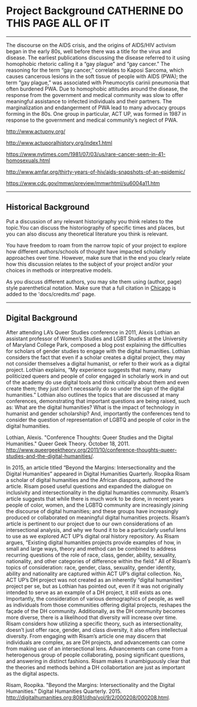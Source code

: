 # Project Background CATHERINE DO THIS PAGE ALL OF IT

---

The discourse on the AIDS crisis, and the origins of AIDS/HIV activism began in the early 80s, well before there was a title for the virus and disease. The earliest publications discussing the disease referred to it using homophobic rhetoric calling it a “gay plague” and “gay cancer.” The reasoning for the term “gay cancer,” correlates to Kaposi Sarcoma, which causes cancerous lesions in the soft tissue of people with AIDS (PWA); the term “gay plague,” was associated with Pneumocytis carinii pneumonia that often burdened PWA. Due to homophobic attitudes around the disease, the response from the government and medical community was slow to offer meaningful assistance to infected individuals and their partners. The marginalization and endangerment of PWA lead to many advocacy groups forming in the 80s. One group in particular, ACT UP, was formed in 1987 in response to the government and medical community’s neglect of PWA.

http://www.actupny.org/

http://www.actuporalhistory.org/index1.html

https://www.nytimes.com/1981/07/03/us/rare-cancer-seen-in-41-homosexuals.html

http://www.amfar.org/thirty-years-of-hiv/aids-snapshots-of-an-epidemic/

https://www.cdc.gov/mmwr/preview/mmwrhtml/su6004a11.htm 

---

## Historical Background

Put a discussion of any relevant historigraphy you think relates to the topic.You can discuss the historiography of specific times and places, but you can also discuss any theoretical literature you think is relevant.

You have freedom to roam from the narrow topic of your project to explore how different authors/schools of thought have impacted scholarly approaches over time. However, make sure that in the end you clearly relate how this discussion relates to the subject of your project and/or your choices in methods or interpreative models.

As you discuss different authors, you may site them using (author, page) style parenthetical notation. Make sure that a full citation in [Chicago](http://chicagomanualofstyle.org) is added to the 'docs/credits.md' page.

---

## Digital Background

After attending LA’s Queer Studies conference in 2011, Alexis Lothian an assistant professor of Women’s Studies and LGBT Studies at the University of Maryland College Park, composed a blog post explaining the difficulties for scholars of gender studies to engage with the digital humanities. Lothian considers the fact that even if a scholar creates a digital project, they may not consider themselves a digital humanist, or refer to their work as a digital project. Lothian explains, “My experience suggests that many, many politicized queers and people of color engaged in scholarly work in and out of the academy do use digital tools and think critically about them and even create them; they just don’t necessarily do so under the sign of the digital humanities.” Lothian also outlines the topics that are discussed at many conferences, demonstrating that important questions are being raised, such as: What are the digital humanities? What is the impact of technology in humanist and gender scholarship? And, importantly the conferences tend to consider the question of representation of LGBTQ and people of color in the digital humanities.

Lothian, Alexis. "Conference Thoughts: Queer Studies and the Digital Humanities." Queer Geek Theory. October 18, 2011. http://www.queergeektheory.org/2011/10/conference-thoughts-queer-studies-and-the-digital-humanities/.
	
In 2015, an article titled “Beyond the Margins: Intersectionality and the Digital Humanities” appeared in Digital Humanities Quarterly. Roopika Risam a scholar of digital humanities and the African diaspora, authored the article. Risam posed useful questions and expanded the dialogue on inclusivity and intersectionality in the digital humanities community. Risam’s article suggests that while there is much work to be done, in recent years people of color, women, and the LGBTQ community are increasingly joining the discourse of digital humanities; and these groups have increasingly produced or collaborated on meaningful digital humanities projects. Risam’s article is pertinent to our project due to our own considerations of an intersectional analysis, and why we found it to be a particularly useful lens to use as we explored ACT UP’s digital oral history repository. As Risam argues, “Existing digital humanities projects provide examples of how, in small and large ways, theory and method can be combined to address recurring questions of the role of race, class, gender, ability, sexuality, nationality, and other categories of difference within the field.” All of Risam’s topics of consideration: race, gender, class, sexuality, gender identity, ability and nationality are captured within ACT UP’s digital collection. No, ACT UP’s DH project was not created as an inherently “digital humanities” project per se, but as Lothian has pointed out, even if it was not originally intended to serve as an example of a DH project, it still exists as one. Importantly, the consideration of  various demographics of people, as well as individuals from those communities offering digital projects, reshapes the façade of the DH community. Additionally, as the DH community becomes more diverse, there is a likelihood that diversity will increase over time. Risam considers how utilizing a specific theory, such as intersectionality, doesn’t just offer race, gender, and class diversity, it also offers intellectual diversity. From engaging with Risam’s article one may discern that individuals are complex, as are DH projects, and advancements can come from making use of an intersectional lens. Advancements can come from a heterogenous group of people collaborating, posing significant questions, and answering in distinct fashions. Risam makes it unambiguously clear that the theories and methods behind a DH collabortation are just as important as the digital aspects.   

Risam, Roopika. "Beyond the Margins: Intersectionality and the Digital Humanities." Digital Humanities Quarterly. 2015. http://digitalhumanities.org:8081/dhq/vol/9/2/000208/000208.html.

